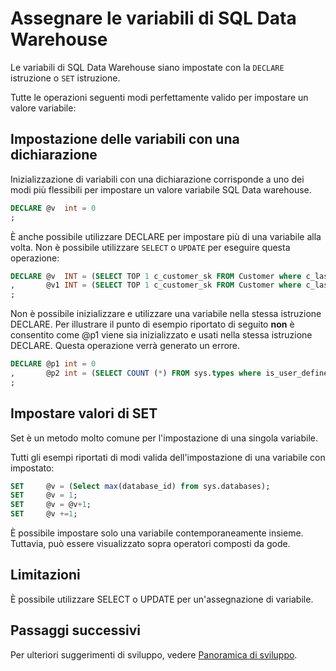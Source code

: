 <properties
   pageTitle="Assegnare le variabili di SQL Data Warehouse | Microsoft Azure"
   description="Suggerimenti per l'assegnazione di variabili Transact-SQL Azure SQL Data warehouse per lo sviluppo di soluzioni."
   services="sql-data-warehouse"
   documentationCenter="NA"
   authors="jrowlandjones"
   manager="barbkess"
   editor=""/>

<tags
   ms.service="sql-data-warehouse"
   ms.devlang="NA"
   ms.topic="article"
   ms.tgt_pltfrm="NA"
   ms.workload="data-services"
   ms.date="06/14/2016"
   ms.author="jrj;barbkess;sonyama"/>

# <a name="assign-variables-in-sql-data-warehouse"></a>Assegnare le variabili di SQL Data Warehouse
Le variabili di SQL Data Warehouse siano impostate con la `DECLARE` istruzione o `SET` istruzione.

Tutte le operazioni seguenti modi perfettamente valido per impostare un valore variabile:

## <a name="setting-variables-with-declare"></a>Impostazione delle variabili con una dichiarazione

Inizializzazione di variabili con una dichiarazione corrisponde a uno dei modi più flessibili per impostare un valore variabile SQL Data warehouse.

```sql
DECLARE @v  int = 0
;
```

È anche possibile utilizzare DECLARE per impostare più di una variabile alla volta. Non è possibile utilizzare `SELECT` o `UPDATE` per eseguire questa operazione:

```sql
DECLARE @v  INT = (SELECT TOP 1 c_customer_sk FROM Customer where c_last_name = 'Smith')
,       @v1 INT = (SELECT TOP 1 c_customer_sk FROM Customer where c_last_name = 'Jones')
;
```

Non è possibile inizializzare e utilizzare una variabile nella stessa istruzione DECLARE. Per illustrare il punto di esempio riportato di seguito **non** è consentito come @p1 viene sia inizializzato e usati nella stessa istruzione DECLARE. Questa operazione verrà generato un errore.

```sql
DECLARE @p1 int = 0
,       @p2 int = (SELECT COUNT (*) FROM sys.types where is_user_defined = @p1 )
;
```

## <a name="setting-values-with-set"></a>Impostare valori di SET
Set è un metodo molto comune per l'impostazione di una singola variabile.

Tutti gli esempi riportati di modi valida dell'impostazione di una variabile con impostato:

```sql
SET     @v = (Select max(database_id) from sys.databases);
SET     @v = 1;
SET     @v = @v+1;
SET     @v +=1;
```

È possibile impostare solo una variabile contemporaneamente insieme. Tuttavia, può essere visualizzato sopra operatori composti da gode.

## <a name="limitations"></a>Limitazioni
È possibile utilizzare SELECT o UPDATE per un'assegnazione di variabile.


## <a name="next-steps"></a>Passaggi successivi
Per ulteriori suggerimenti di sviluppo, vedere [Panoramica di sviluppo][].

<!--Image references-->

<!--Article references-->
[Panoramica di sviluppo]: sql-data-warehouse-overview-develop.md

<!--MSDN references-->

<!--Other Web references-->
